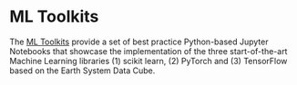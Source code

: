 # ML Toolkits

The [ML Toolkits](https://github.com/deepesdl/deepesdl-doc/blob/anja-xxx-ml_toolkit/docs/ml-toolkit/introduction.md) provide a set of best practice Python-based Jupyter Notebooks that showcase the implementation of the three start-of-the-art Machine Learning libraries (1) scikit learn, (2) PyTorch and (3) TensorFlow based on the Earth System Data Cube. 


